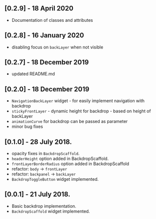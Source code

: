 ## [0.2.9] - 18 April 2020

* Documentation of classes and attributes

## [0.2.8] - 16 January 2020

* disabling focus on `backLayer` when not visible

## [0.2.7] - 18 December 2019

* updated README.md

## [0.2.0] - 18 December 2019

* `NavigationBackLayer` widget - for easily implement navigation with backdrop
* `stickyFrontLayer` - dynamic height for backdrop - based on height of backLayer
* `animationCurve` for backdrop can be passed as parameter
* minor bug fixes

## [0.1.0] - 28 July 2018.

* opacity fixes in `BackdropScaffold`.
* `headerHeight` option added in BackdropScaffold.
* `frontLayerBorderRadius` option added in BackdropScaffold
* refactor: `body` -> `frontLayer`
* refactor: `backpanel` -> `backLayer`
* `BackdropToggleButton` widget implemented.

## [0.0.1] - 21 July 2018.

* Basic backdrop implementation.
* `BackdropScaffold` widget implemented.
